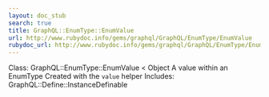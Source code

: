 ```yaml
---
layout: doc_stub
search: true
title: GraphQL::EnumType::EnumValue
url: http://www.rubydoc.info/gems/graphql/GraphQL/EnumType/EnumValue
rubydoc_url: http://www.rubydoc.info/gems/graphql/GraphQL/EnumType/EnumValue
---
```


Class: GraphQL::EnumType::EnumValue < Object
A value within an EnumType 
Created with the `value` helper 
Includes:
GraphQL::Define::InstanceDefinable

